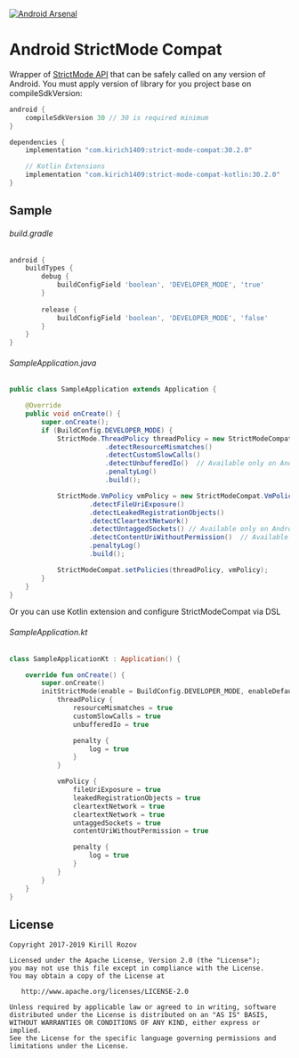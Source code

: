 [![Android Arsenal](https://img.shields.io/badge/Android%20Arsenal-Android%20StrictMode%20Compat-brightgreen.svg?style=flat)](https://android-arsenal.com/details/1/5655)

Android StrictMode Compat
=========================

Wrapper of [StrictMode API](https://developer.android.com/reference/android/os/StrictMode.html) that can be safely called on any version of Android.
You must apply version of library for you project base on compileSdkVersion:

```groovy
android {
    compileSdkVersion 30 // 30 is required minimum
}

dependencies {    
    implementation "com.kirich1409:strict-mode-compat:30.2.0"

    // Kotlin Extensions
    implementation "com.kirich1409:strict-mode-compat-kotlin:30.2.0"
}
```

Sample
------

###### build.gradle ######
```groovy
android {
    buildTypes {
        debug {
            buildConfigField 'boolean', 'DEVELOPER_MODE', 'true'
        }
        
        release {
            buildConfigField 'boolean', 'DEVELOPER_MODE', 'false'
        }
    }
}
```

###### SampleApplication.java ######
```java
public class SampleApplication extends Application {

    @Override
    public void onCreate() {
        super.onCreate();
        if (BuildConfig.DEVELOPER_MODE) {
            StrictMode.ThreadPolicy threadPolicy = new StrictModeCompat.ThreadPolicy.Builder()
                        .detectResourceMismatches()
                        .detectCustomSlowCalls()
                        .detectUnbufferedIo()  // Available only on Android 8.0+
                        .penaltyLog()
                        .build();

            StrictMode.VmPolicy vmPolicy = new StrictModeCompat.VmPolicy.Builder()
                    .detectFileUriExposure()
                    .detectLeakedRegistrationObjects()
                    .detectCleartextNetwork()
                    .detectUntaggedSockets() // Available only on Android 8.0+
                    .detectContentUriWithoutPermission()  // Available only on Android 8.0+
                    .penaltyLog()
                    .build();

            StrictModeCompat.setPolicies(threadPolicy, vmPolicy);
        }
    }
}
```

Or you can use Kotlin extension and configure StrictModeCompat via DSL
###### SampleApplication.kt ######
```kotlin
class SampleApplicationKt : Application() {

    override fun onCreate() {
        super.onCreate()
        initStrictMode(enable = BuildConfig.DEVELOPER_MODE, enableDefaults = false) {
            threadPolicy {
                resourceMismatches = true
                customSlowCalls = true
                unbufferedIo = true

                penalty {
                    log = true
                }
            }

            vmPolicy {
                fileUriExposure = true
                leakedRegistrationObjects = true
                cleartextNetwork = true
                cleartextNetwork = true
                untaggedSockets = true
                contentUriWithoutPermission = true

                penalty {
                    log = true
                }
            }
        }
    }
}
```

License
-------

    Copyright 2017-2019 Kirill Rozov

    Licensed under the Apache License, Version 2.0 (the "License");
    you may not use this file except in compliance with the License.
    You may obtain a copy of the License at

       http://www.apache.org/licenses/LICENSE-2.0

    Unless required by applicable law or agreed to in writing, software
    distributed under the License is distributed on an "AS IS" BASIS,
    WITHOUT WARRANTIES OR CONDITIONS OF ANY KIND, either express or implied.
    See the License for the specific language governing permissions and
    limitations under the License.
